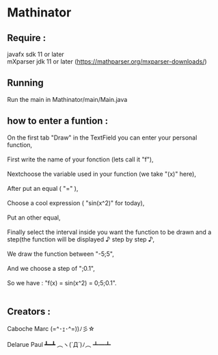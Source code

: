 # Mathinator
## Require :
javafx sdk 11 or later <br>
mXparser jdk 11 or later (https://mathparser.org/mxparser-downloads/)
## Running
Run the main in Mathinator/main/Main.java
## how to enter a funtion :
On the first tab "Draw" in the TextField you can enter your personal function,<br><br>
First write the name of your fonction (lets call it "f"),<br><br>
Nextchoose the variable used in your function (we take "(x)" here),<br><br>
After put an equal ( "=" ),<br><br>
Choose a cool expression ( "sin(x^2)" for today),<br><br>
Put an other equal,<br><br>
Finally select the interval inside you want the function to be drawn and a step(the function will be displayed ♪ step by step ♪,<br><br>
We draw the function between "-5;5",<br><br>
And we choose a step of ";0.1",<br><br>
So we have : "f(x) = sin(x^2) = 0;5;0.1".<br><br>
## Creators :
Caboche Marc 	(=^･ｪ･^=))ﾉ彡☆<br><br>
Delarue Paul ┻━┻ ︵ヽ(`Д´)ﾉ︵﻿ ┻━┻ 
